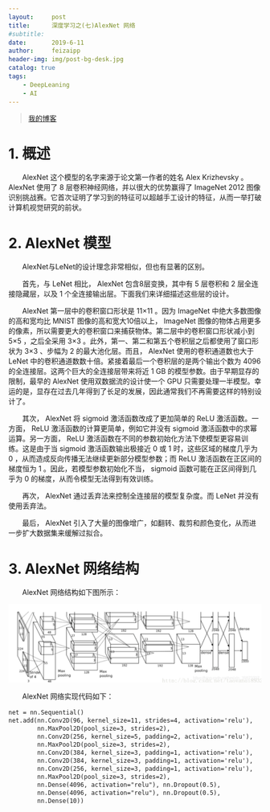 ```yaml
---
layout:     post
title:      深度学习之(七)AlexNet 网络
#subtitle:  
date:       2019-6-11
author:     feizaipp
header-img: img/post-bg-desk.jpg
catalog: true
tags:
    - DeepLeaning
    - AI
---
```


> [我的博客](http://feizaipp.github.io)

# 1. 概述
&#160; &#160; &#160; &#160;AlexNet 这个模型的名字来源于论文第一作者的姓名 Alex Krizhevsky 。 AlexNet 使用了 8 层卷积神经网络，并以很大的优势赢得了 ImageNet 2012 图像识别挑战赛。它首次证明了学习到的特征可以超越手工设计的特征，从而一举打破计算机视觉研究的前状。

# 2. AlexNet 模型
&#160; &#160; &#160; &#160;AlexNet与LeNet的设计理念非常相似，但也有显著的区别。

&#160; &#160; &#160; &#160;首先，与 LeNet 相比， AlexNet 包含8层变换，其中有 5 层卷积和 2 层全连接隐藏层，以及 1 个全连接输出层。下面我们来详细描述这些层的设计。

&#160; &#160; &#160; &#160;AlexNet 第一层中的卷积窗口形状是 11×11 。因为 ImageNet 中绝大多数图像的高和宽均比 MNIST 图像的高和宽大10倍以上， ImageNet 图像的物体占用更多的像素，所以需要更大的卷积窗口来捕获物体。第二层中的卷积窗口形状减小到 5×5 ，之后全采用 3×3 。此外，第一、第二和第五个卷积层之后都使用了窗口形状为 3×3 、步幅为 2 的最大池化层。而且， AlexNet 使用的卷积通道数也大于 LeNet 中的卷积通道数数十倍。紧接着最后一个卷积层的是两个输出个数为 4096 的全连接层。这两个巨大的全连接层带来将近 1 GB 的模型参数。由于早期显存的限制，最早的 AlexNet 使用双数据流的设计使一个 GPU 只需要处理一半模型。幸运的是，显存在过去几年得到了长足的发展，因此通常我们不再需要这样的特别设计了。

&#160; &#160; &#160; &#160;其次， AlexNet 将 sigmoid 激活函数改成了更加简单的 ReLU 激活函数。一方面， ReLU 激活函数的计算更简单，例如它并没有 sigmoid 激活函数中的求幂运算。另一方面， ReLU 激活函数在不同的参数初始化方法下使模型更容易训练。这是由于当 sigmoid 激活函数输出极接近 0 或 1 时，这些区域的梯度几乎为 0 ，从而造成反向传播无法继续更新部分模型参数；而 ReLU 激活函数在正区间的梯度恒为 1 。因此，若模型参数初始化不当， sigmoid 函数可能在正区间得到几乎为 0 的梯度，从而令模型无法得到有效训练。

&#160; &#160; &#160; &#160;再次， AlexNet 通过丢弃法来控制全连接层的模型复杂度。而 LeNet 并没有使用丢弃法。

&#160; &#160; &#160; &#160;最后， AlexNet 引入了大量的图像增广，如翻转、裁剪和颜色变化，从而进一步扩大数据集来缓解过拟合。

# 3. AlexNet 网络结构
&#160; &#160; &#160; &#160;AlexNet 网络结构如下图所示：

![AlexNet 网络结构](/img/AlexNet.png)

&#160; &#160; &#160; &#160;AlexNet 网络实现代码如下：
```
net = nn.Sequential()
net.add(nn.Conv2D(96, kernel_size=11, strides=4, activation='relu'),
        nn.MaxPool2D(pool_size=3, strides=2),
        nn.Conv2D(256, kernel_size=5, padding=2, activation='relu'),
        nn.MaxPool2D(pool_size=3, strides=2),
        nn.Conv2D(384, kernel_size=3, padding=1, activation='relu'),
        nn.Conv2D(384, kernel_size=3, padding=1, activation='relu'),
        nn.Conv2D(256, kernel_size=3, padding=1, activation='relu'),
        nn.MaxPool2D(pool_size=3, strides=2),
        nn.Dense(4096, activation="relu"), nn.Dropout(0.5),
        nn.Dense(4096, activation="relu"), nn.Dropout(0.5),
        nn.Dense(10))
```
